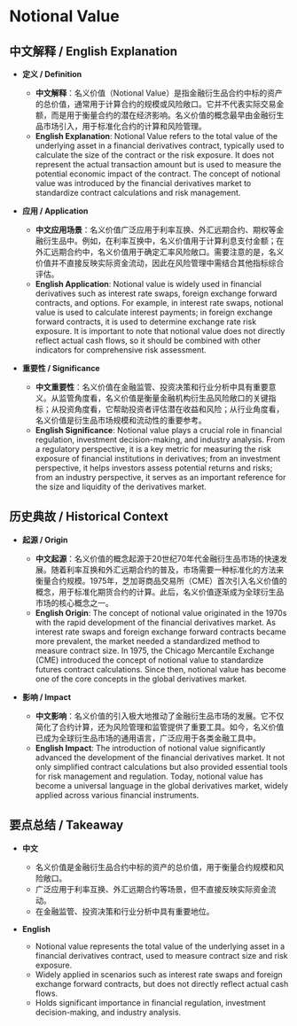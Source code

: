 # Notional Value

## 中文解释 / English Explanation

* **定义 / Definition**  
  - **中文解释**：名义价值（Notional Value）是指金融衍生品合约中标的资产的总价值，通常用于计算合约的规模或风险敞口。它并不代表实际交易金额，而是用于衡量合约的潜在经济影响。名义价值的概念最早由金融衍生品市场引入，用于标准化合约的计算和风险管理。  
  - **English Explanation**: Notional Value refers to the total value of the underlying asset in a financial derivatives contract, typically used to calculate the size of the contract or the risk exposure. It does not represent the actual transaction amount but is used to measure the potential economic impact of the contract. The concept of notional value was introduced by the financial derivatives market to standardize contract calculations and risk management.

* **应用 / Application**  
  - **中文应用场景**：名义价值广泛应用于利率互换、外汇远期合约、期权等金融衍生品中。例如，在利率互换中，名义价值用于计算利息支付金额；在外汇远期合约中，名义价值用于确定汇率风险敞口。需要注意的是，名义价值并不直接反映实际资金流动，因此在风险管理中需结合其他指标综合评估。  
  - **English Application**: Notional value is widely used in financial derivatives such as interest rate swaps, foreign exchange forward contracts, and options. For example, in interest rate swaps, notional value is used to calculate interest payments; in foreign exchange forward contracts, it is used to determine exchange rate risk exposure. It is important to note that notional value does not directly reflect actual cash flows, so it should be combined with other indicators for comprehensive risk assessment.

* **重要性 / Significance**  
  - **中文重要性**：名义价值在金融监管、投资决策和行业分析中具有重要意义。从监管角度看，名义价值是衡量金融机构衍生品风险敞口的关键指标；从投资角度看，它帮助投资者评估潜在收益和风险；从行业角度看，名义价值是衍生品市场规模和流动性的重要参考。  
  - **English Significance**: Notional value plays a crucial role in financial regulation, investment decision-making, and industry analysis. From a regulatory perspective, it is a key metric for measuring the risk exposure of financial institutions in derivatives; from an investment perspective, it helps investors assess potential returns and risks; from an industry perspective, it serves as an important reference for the size and liquidity of the derivatives market.

## 历史典故 / Historical Context

* **起源 / Origin**  
  - **中文起源**：名义价值的概念起源于20世纪70年代金融衍生品市场的快速发展。随着利率互换和外汇远期合约的普及，市场需要一种标准化的方法来衡量合约规模。1975年，芝加哥商品交易所（CME）首次引入名义价值的概念，用于标准化期货合约的计算。此后，名义价值逐渐成为全球衍生品市场的核心概念之一。  
  - **English Origin**: The concept of notional value originated in the 1970s with the rapid development of the financial derivatives market. As interest rate swaps and foreign exchange forward contracts became more prevalent, the market needed a standardized method to measure contract size. In 1975, the Chicago Mercantile Exchange (CME) introduced the concept of notional value to standardize futures contract calculations. Since then, notional value has become one of the core concepts in the global derivatives market.

* **影响 / Impact**  
  - **中文影响**：名义价值的引入极大地推动了金融衍生品市场的发展。它不仅简化了合约计算，还为风险管理和监管提供了重要工具。如今，名义价值已成为全球衍生品市场的通用语言，广泛应用于各类金融工具中。  
  - **English Impact**: The introduction of notional value significantly advanced the development of the financial derivatives market. It not only simplified contract calculations but also provided essential tools for risk management and regulation. Today, notional value has become a universal language in the global derivatives market, widely applied across various financial instruments.

## 要点总结 / Takeaway

* **中文**  
  - 名义价值是金融衍生品合约中标的资产的总价值，用于衡量合约规模和风险敞口。  
  - 广泛应用于利率互换、外汇远期合约等场景，但不直接反映实际资金流动。  
  - 在金融监管、投资决策和行业分析中具有重要地位。  

* **English**  
  - Notional value represents the total value of the underlying asset in a financial derivatives contract, used to measure contract size and risk exposure.  
  - Widely applied in scenarios such as interest rate swaps and foreign exchange forward contracts, but does not directly reflect actual cash flows.  
  - Holds significant importance in financial regulation, investment decision-making, and industry analysis.